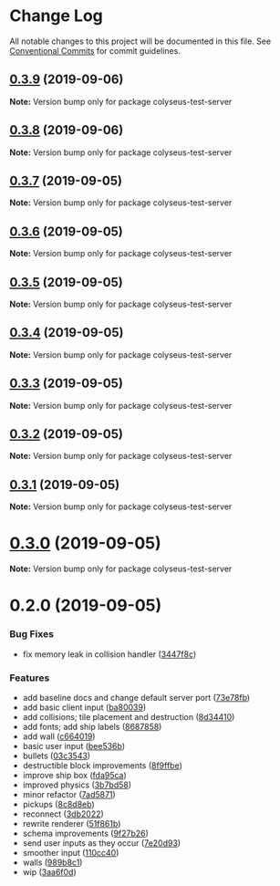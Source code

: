 # Change Log

All notable changes to this project will be documented in this file.
See [Conventional Commits](https://conventionalcommits.org) for commit guidelines.

## [0.3.9](https://github.com/3mcd/colyseus-test/compare/v0.3.8...v0.3.9) (2019-09-06)

**Note:** Version bump only for package colyseus-test-server





## [0.3.8](https://github.com/3mcd/colyseus-test/compare/v0.3.7...v0.3.8) (2019-09-06)

**Note:** Version bump only for package colyseus-test-server





## [0.3.7](https://github.com/3mcd/colyseus-test/compare/v0.3.6...v0.3.7) (2019-09-05)

**Note:** Version bump only for package colyseus-test-server





## [0.3.6](https://github.com/3mcd/colyseus-test/compare/v0.3.5...v0.3.6) (2019-09-05)

**Note:** Version bump only for package colyseus-test-server





## [0.3.5](https://github.com/3mcd/colyseus-test/compare/v0.3.4...v0.3.5) (2019-09-05)

**Note:** Version bump only for package colyseus-test-server





## [0.3.4](https://github.com/3mcd/colyseus-test/compare/v0.3.2...v0.3.4) (2019-09-05)

**Note:** Version bump only for package colyseus-test-server





## [0.3.3](https://github.com/3mcd/colyseus-test/compare/v0.3.2...v0.3.3) (2019-09-05)

**Note:** Version bump only for package colyseus-test-server





## [0.3.2](https://github.com/3mcd/colyseus-test/compare/v0.3.1...v0.3.2) (2019-09-05)

**Note:** Version bump only for package colyseus-test-server





## [0.3.1](https://github.com/3mcd/colyseus-test/compare/v0.3.0...v0.3.1) (2019-09-05)

**Note:** Version bump only for package colyseus-test-server





# [0.3.0](https://github.com/3mcd/colyseus-test/compare/v0.2.0...v0.3.0) (2019-09-05)

**Note:** Version bump only for package colyseus-test-server





# 0.2.0 (2019-09-05)


### Bug Fixes

* fix memory leak in collision handler ([3447f8c](https://github.com/3mcd/colyseus-test/commit/3447f8c))


### Features

* add baseline docs and change default server port ([73e78fb](https://github.com/3mcd/colyseus-test/commit/73e78fb))
* add basic client input ([ba80039](https://github.com/3mcd/colyseus-test/commit/ba80039))
* add collisions; tile placement and destruction ([8d34410](https://github.com/3mcd/colyseus-test/commit/8d34410))
* add fonts; add ship labels ([8687858](https://github.com/3mcd/colyseus-test/commit/8687858))
* add wall ([c664019](https://github.com/3mcd/colyseus-test/commit/c664019))
* basic user input ([bee536b](https://github.com/3mcd/colyseus-test/commit/bee536b))
* bullets ([03c3543](https://github.com/3mcd/colyseus-test/commit/03c3543))
* destructible block improvements ([8f9ffbe](https://github.com/3mcd/colyseus-test/commit/8f9ffbe))
* improve ship box ([fda95ca](https://github.com/3mcd/colyseus-test/commit/fda95ca))
* improved physics ([3b7bd58](https://github.com/3mcd/colyseus-test/commit/3b7bd58))
* minor refactor ([7ad5871](https://github.com/3mcd/colyseus-test/commit/7ad5871))
* pickups ([8c8d8eb](https://github.com/3mcd/colyseus-test/commit/8c8d8eb))
* reconnect ([3db2022](https://github.com/3mcd/colyseus-test/commit/3db2022))
* rewrite renderer ([51f861b](https://github.com/3mcd/colyseus-test/commit/51f861b))
* schema improvements ([9f27b26](https://github.com/3mcd/colyseus-test/commit/9f27b26))
* send user inputs as they occur ([7e20d93](https://github.com/3mcd/colyseus-test/commit/7e20d93))
* smoother input ([110cc40](https://github.com/3mcd/colyseus-test/commit/110cc40))
* walls ([989b8c1](https://github.com/3mcd/colyseus-test/commit/989b8c1))
* wip ([3aa6f0d](https://github.com/3mcd/colyseus-test/commit/3aa6f0d))
